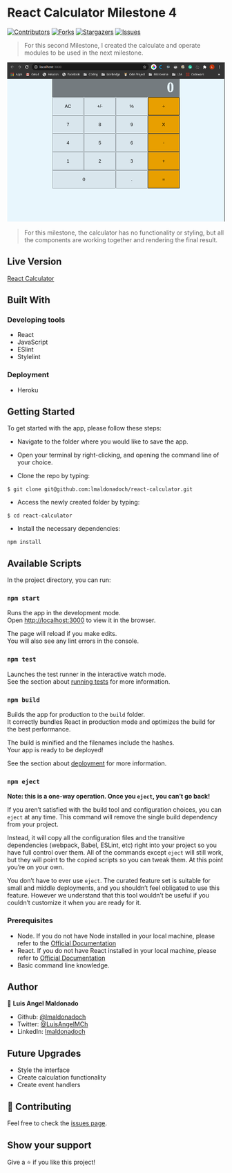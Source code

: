 # React Calculator Milestone 4

[![Contributors][contributors-shield]][contributors-url]
[![Forks][forks-shield]][forks-url]
[![Stargazers][stars-shield]][stars-url]
[![Issues][issues-shield]][issues-url]

> For this second Milestone, I created the calculate and operate modules to be used in the next milestone.

![screenshot1](./src/assets/screenshot03.png)

> For this milestone, the calculator has no functionality or styling, but all the components are working together and rendering the final result.

## Live Version

[React Calculator](https://react-calculator-116.herokuapp.com/)

## Built With

### Developing tools

- React
- JavaScript
- ESlint
- Stylelint

### Deployment

- Heroku

## Getting Started

To get started with the app, please follow these steps:

- Navigate to the folder where you would like to save the app.

- Open your terminal by right-clicking, and opening the command line of your choice.

- Clone the repo by typing:

```
$ git clone git@github.com:lmaldonadoch/react-calculator.git
```

- Access the newly created folder by typing:

```
$ cd react-calculator
```

- Install the necessary dependencies:

```
npm install
```

## Available Scripts

In the project directory, you can run:

### `npm start`

Runs the app in the development mode.<br />
Open [http://localhost:3000](http://localhost:3000) to view it in the browser.

The page will reload if you make edits.<br />
You will also see any lint errors in the console.

### `npm test`

Launches the test runner in the interactive watch mode.<br />
See the section about [running tests](https://facebook.github.io/create-react-app/docs/running-tests) for more information.

### `npm build`

Builds the app for production to the `build` folder.<br />
It correctly bundles React in production mode and optimizes the build for the best performance.

The build is minified and the filenames include the hashes.<br />
Your app is ready to be deployed!

See the section about [deployment](https://facebook.github.io/create-react-app/docs/deployment) for more information.

### `npm eject`

**Note: this is a one-way operation. Once you `eject`, you can’t go back!**

If you aren’t satisfied with the build tool and configuration choices, you can `eject` at any time. This command will remove the single build dependency from your project.

Instead, it will copy all the configuration files and the transitive dependencies (webpack, Babel, ESLint, etc) right into your project so you have full control over them. All of the commands except `eject` will still work, but they will point to the copied scripts so you can tweak them. At this point you’re on your own.

You don’t have to ever use `eject`. The curated feature set is suitable for small and middle deployments, and you shouldn’t feel obligated to use this feature. However we understand that this tool wouldn’t be useful if you couldn’t customize it when you are ready for it.

### Prerequisites

- Node. If you do not have Node installed in your local machine, please refer to the [Official Documentation](https://nodejs.org/en/download/)
- React. If you do not have React installed in your local machine, please refer to [Official Documentation](https://reactjs.org/)
- Basic command line knowledge.

## Author

👤 **Luis Angel Maldonado**

- Github: [@lmaldonadoch](https://github.com/lmaldonadoch)
- Twitter: [@LuisAngelMCh](https://twitter.com/LuisAngelMCh)
- LinkedIn: [lmaldonadoch](https://www.linkedin.com/in/lmaldonadoch)

## Future Upgrades

- Style the interface
- Create calculation functionality
- Create event handlers

## 🤝 Contributing

Feel free to check the [issues page](https://github.com/lmaldonadoch/react-calculator/issues).

## Show your support

Give a ⭐️ if you like this project!

<!-- MARKDOWN LINKS & IMAGES -->

[contributors-shield]: https://img.shields.io/github/contributors/lmaldonadoch/react-calculator.svg?style=flat-square
[contributors-url]: https://github.com/lmaldonadoch/react-calculator/graphs/contributors
[forks-shield]: https://img.shields.io/github/forks/lmaldonadoch/react-calculator.svg?style=flat-square
[forks-url]: https://github.com/lmaldonadoch/react-calculator/network/members
[stars-shield]: https://img.shields.io/github/stars/lmaldonadoch/react-calculator.svg?style=flat-square
[stars-url]: https://github.com/lmaldonadoch/react-calculator/stargazers
[issues-shield]: https://img.shields.io/github/issues/lmaldonadoch/react-calculator.svg?style=flat-square
[issues-url]: https://github.com/lmaldonadoch/react-calculator/issues
